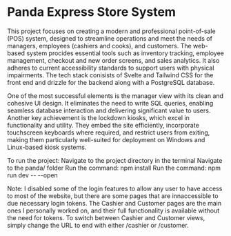 # Panda Express Store System

This project focuses on creating a modern and professional point-of-sale (POS) system, designed to streamline operations and meet the needs of managers, employees (cashiers and cooks), and customers. The web-based system procides essential tools such as inventory tracking, employee management, checkout and new order screens, and sales analytics. It also adheres to current accessibility standards to support users with physical impairments. The tech stack conisists of Svelte and Tailwind CSS for the front end and drizzle for the backend along with a PostgreSQL database.

One of the most successful elements is the manager view with its clean and cohesive UI design. It eliminates the need to write SQL queries, enabling seamless database interaction and delivering significant value to users. Another key achievement is the lockdown kiosks, which excel in functionality and utility. They embed the site efficiently, incorporate touchscreen keyboards where required, and restrict users from exiting, making them particularly well-suited for deployment on Windows and Linux-based kiosk systems.

To run the project: 
Navigate to the project directory in the terminal
Navigate to the panda/ folder
Run the command: npm install
Run the command: npm run dev -- --open

Note: 
I disabled some of the login features to allow any user to have access to most of the website, but there are some pages that are innaccessible to due necessary login tokens. The Cashier and Customer pages are the main ones I personally worked on, and their full functionality is available without the need for tokens.
To switch between Cashier and Customer views, simply change the URL to end with either /cashier or /customer. 

